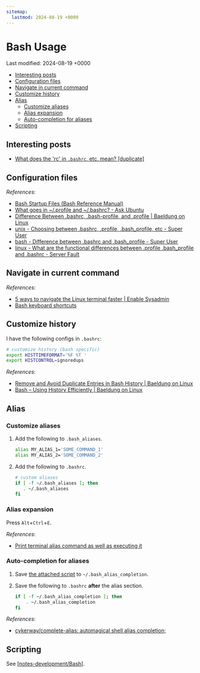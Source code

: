 ```yaml
---
sitemap:
  lastmod: 2024-08-19 +0000
---
```


# Bash Usage

Last modified: 2024-08-19 +0000

- [Interesting posts](#interesting-posts)
- [Configuration files](#configuration-files)
- [Navigate in current command](#navigate-in-current-command)
- [Customize history](#customize-history)
- [Alias](#alias)
   - [Customize aliases](#customize-aliases)
   - [Alias expansion](#alias-expansion)
   - [Auto-completion for aliases](#auto-completion-for-aliases)
- [Scripting](#scripting)

## Interesting posts

- [What does the 'rc' in `.bashrc`, etc. mean? \[duplicate\]](https://superuser.com/questions/173165/what-does-the-rc-in-bashrc-etc-mean)

## Configuration files

*References*:

- [Bash Startup Files (Bash Reference Manual)](https://www.gnu.org/software/bash/manual/html_node/Bash-Startup-Files.html)
- [What goes in ~/.profile and ~/.bashrc? - Ask Ubuntu](https://askubuntu.com/questions/1411833/what-goes-in-profile-and-bashrc)
- [Difference Between .bashrc, .bash-profile, and .profile \| Baeldung on Linux](https://www.baeldung.com/linux/bashrc-vs-bash-profile-vs-profile)
- [unix - Choosing between .bashrc, .profile, .bash_profile, etc - Super User](https://superuser.com/questions/789448/choosing-between-bashrc-profile-bash-profile-etc)
- [bash - Difference between .bashrc and .bash_profile - Super User](https://superuser.com/questions/183870/difference-between-bashrc-and-bash-profile)
- [linux - What are the functional differences between .profile .bash_profile and .bashrc - Server Fault](https://serverfault.com/questions/261802/what-are-the-functional-differences-between-profile-bash-profile-and-bashrc)

## Navigate in current command

*References*:

- [5 ways to navigate the Linux terminal faster \| Enable Sysadmin](https://www.redhat.com/sysadmin/shortcuts-command-line-navigation)
- [Bash keyboard shortcuts](https://gist.github.com/tuxfight3r/60051ac67c5f0445efee)

## Customize history

I have the following configs in `.bashrc`:

```bash
# customize history (bash specific)
export HISTTIMEFORMAT='%F %T '
export HISTCONTROL=ignoredups
```

*References*:

- [Remove and Avoid Duplicate Entries in Bash History \| Baeldung on Linux](https://www.baeldung.com/linux/history-remove-avoid-duplicates)
- [Bash – Using History Efficiently \| Baeldung on Linux](https://www.baeldung.com/linux/bash-using-history-efficiently)

## Alias

### Customize aliases

1. Add the following to `.bash_aliases`.

   ```bash
   alias MY_ALIAS_1='SOME_COMMAND_1'
   alias MY_ALIAS_2='SOME_COMMAND_2'
   ```

2. Add the following to `.bashrc`.

   ```bash
   # custom aliases
   if [ -f ~/.bash_aliases ]; then
      . ~/.bash_aliases
   fi
   ```

### Alias expansion

Press `Alt`+`Ctrl`+`E`.

*References*:

- [Print terminal alias command as well as executing it](https://stackoverflow.com/a/22612852)

### Auto-completion for aliases

1. Save [the attached script](./attachments/bash/.bash_alias_completion) to `~/.bash_alias_completion`.

2. Save the following to `.bashrc` **after** the alias section.

   ```bash
   if [ -f ~/.bash_alias_completion ]; then
       . ~/.bash_alias_completion
   fi
   ```

*References*:

- [cykerway/complete-alias: automagical shell alias completion;](https://github.com/cykerway/complete-alias)

## Scripting

See [[notes-development/Bash]].

[//begin]: # "Autogenerated link references for markdown compatibility"
[notes-development/Bash]: ../../notes-development/Bash.md "Bash Scripting"
[//end]: # "Autogenerated link references"
